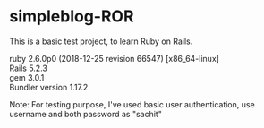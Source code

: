 # simpleblog-ROR
This is a basic test project, to learn Ruby on Rails.

ruby 2.6.0p0 (2018-12-25 revision 66547) [x86_64-linux] <br />
Rails 5.2.3 <br />
gem 3.0.1 <br />
Bundler version 1.17.2 <br />

Note: For testing purpose, I've used basic user authentication, use username and both password as "sachit"
